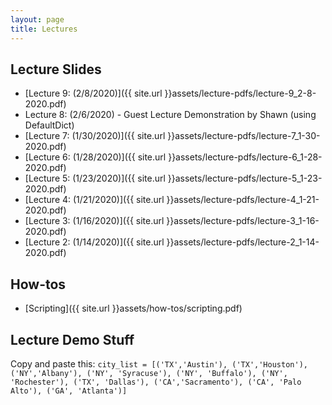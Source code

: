 ```yaml
---
layout: page
title: Lectures
---
```


## Lecture Slides
 - [Lecture 9: (2/8/2020)]({{ site.url }}assets/lecture-pdfs/lecture-9_2-8-2020.pdf)
 - Lecture 8: (2/6/2020) - Guest Lecture Demonstration by Shawn (using DefaultDict)
 - [Lecture 7: (1/30/2020)]({{ site.url }}assets/lecture-pdfs/lecture-7_1-30-2020.pdf)
 - [Lecture 6: (1/28/2020)]({{ site.url }}assets/lecture-pdfs/lecture-6_1-28-2020.pdf)
 - [Lecture 5: (1/23/2020)]({{ site.url }}assets/lecture-pdfs/lecture-5_1-23-2020.pdf)
 - [Lecture 4: (1/21/2020)]({{ site.url }}assets/lecture-pdfs/lecture-4_1-21-2020.pdf)
 - [Lecture 3: (1/16/2020)]({{ site.url }}assets/lecture-pdfs/lecture-3_1-16-2020.pdf)
 - [Lecture 2: (1/14/2020)]({{ site.url }}assets/lecture-pdfs/lecture-2_1-14-2020.pdf)

## How-tos
 - [Scripting]({{ site.url }}assets/how-tos/scripting.pdf)

## Lecture Demo Stuff
Copy and paste this: `city_list = [('TX','Austin'), ('TX','Houston'), ('NY','Albany'), ('NY', 'Syracuse'), ('NY', 'Buffalo'), ('NY', 'Rochester'), ('TX', 'Dallas'), ('CA','Sacramento'), ('CA', 'Palo Alto'), ('GA', 'Atlanta')]`